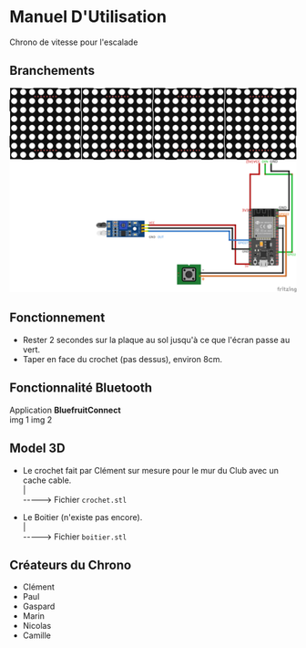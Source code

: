 # Manuel D'Utilisation
Chrono de vitesse pour l'escalade

## Branchements
![Schema](./Schema.png)


## Fonctionnement
* Rester 2 secondes sur la plaque au sol jusqu'à ce que l'écran passe au vert.
* Taper en face du crochet (pas dessus), environ 8cm.

## Fonctionnalité Bluetooth
Application **BluefruitConnect**  
img 1
img 2

## Model 3D
* Le crochet fait par Clément sur mesure pour le mur du Club avec un cache cable.  
  |  
  -----> Fichier `crochet.stl`  
  
* Le Boitier (n'existe pas encore).  
  |  
  -----> Fichier `boitier.stl`  

## Créateurs du Chrono
* Clément
* Paul
* Gaspard
* Marin
* Nicolas
* Camille
